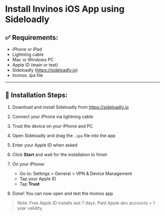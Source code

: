 # Install Invinos iOS App using Sideloadly

## ✅ Requirements:
- iPhone or iPad
- Lightning cable
- Mac or Windows PC
- Apple ID (main or test)
- Sideloadly (https://sideloadly.io)
- Invinos .ipa file

---

## 🔧 Installation Steps:

1. Download and install Sideloadly from https://sideloadly.io

2. Connect your iPhone via lightning cable

3. Trust the device on your iPhone and PC

4. Open Sideloadly and drag the `.ipa` file into the app

5. Enter your Apple ID when asked

6. Click **Start** and wait for the installation to finish

7. On your iPhone:
   - Go to: Settings > General > VPN & Device Management
   - Tap your Apple ID
   - Tap **Trust**

8. Done! You can now open and test the Invinos app

> Note: Free Apple ID installs last 7 days. Paid Apple dev accounts = 1 year validity.
